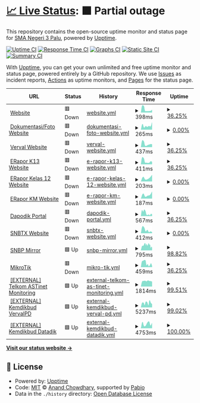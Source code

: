 # [📈 Live Status](https://status.sman3palu.sch.id): <!--live status--> **🟧 Partial outage**

This repository contains the open-source uptime monitor and status page for [SMA Negeri 3 Palu](https://sman3palu.sch.id), powered by [Upptime](https://github.com/upptime/upptime).

[![Uptime CI](https://github.com/smantriplw/uptime-services/workflows/Uptime%20CI/badge.svg)](https://github.com/smantriplw/uptime-services/actions?query=workflow%3A%22Uptime+CI%22)
[![Response Time CI](https://github.com/smantriplw/uptime-services/workflows/Response%20Time%20CI/badge.svg)](https://github.com/smantriplw/uptime-services/actions?query=workflow%3A%22Response+Time+CI%22)
[![Graphs CI](https://github.com/smantriplw/uptime-services/workflows/Graphs%20CI/badge.svg)](https://github.com/smantriplw/uptime-services/actions?query=workflow%3A%22Graphs+CI%22)
[![Static Site CI](https://github.com/smantriplw/uptime-services/workflows/Static%20Site%20CI/badge.svg)](https://github.com/smantriplw/uptime-services/actions?query=workflow%3A%22Static+Site+CI%22)
[![Summary CI](https://github.com/smantriplw/uptime-services/workflows/Summary%20CI/badge.svg)](https://github.com/smantriplw/uptime-services/actions?query=workflow%3A%22Summary+CI%22)

With [Upptime](https://upptime.js.org), you can get your own unlimited and free uptime monitor and status page, powered entirely by a GitHub repository. We use [Issues](https://github.com/smantriplw/uptime-services/issues) as incident reports, [Actions](https://github.com/smantriplw/uptime-services/actions) as uptime monitors, and [Pages](https://status.sman3palu.sch.id) for the status page.

<!--start: status pages-->
<!-- This summary is generated by Upptime (https://github.com/upptime/upptime) -->
<!-- Do not edit this manually, your changes will be overwritten -->
<!-- prettier-ignore -->
| URL | Status | History | Response Time | Uptime |
| --- | ------ | ------- | ------------- | ------ |
| <img alt="" src="https://icons.duckduckgo.com/ip3/sman3palu.sch.id.ico" height="13"> [Website](https://sman3palu.sch.id) | 🟥 Down | [website.yml](https://github.com/smantriplw/uptime-services/commits/HEAD/history/website.yml) | <details><summary><img alt="Response time graph" src="./graphs/website/response-time-week.png" height="20"> 398ms</summary><br><a href="https://status.sman3palu.sch.id/history/website"><img alt="Response time 1668" src="https://img.shields.io/endpoint?url=https%3A%2F%2Fraw.githubusercontent.com%2Fsmantriplw%2Fuptime-services%2FHEAD%2Fapi%2Fwebsite%2Fresponse-time.json"></a><br><a href="https://status.sman3palu.sch.id/history/website"><img alt="24-hour response time 372" src="https://img.shields.io/endpoint?url=https%3A%2F%2Fraw.githubusercontent.com%2Fsmantriplw%2Fuptime-services%2FHEAD%2Fapi%2Fwebsite%2Fresponse-time-day.json"></a><br><a href="https://status.sman3palu.sch.id/history/website"><img alt="7-day response time 398" src="https://img.shields.io/endpoint?url=https%3A%2F%2Fraw.githubusercontent.com%2Fsmantriplw%2Fuptime-services%2FHEAD%2Fapi%2Fwebsite%2Fresponse-time-week.json"></a><br><a href="https://status.sman3palu.sch.id/history/website"><img alt="30-day response time 854" src="https://img.shields.io/endpoint?url=https%3A%2F%2Fraw.githubusercontent.com%2Fsmantriplw%2Fuptime-services%2FHEAD%2Fapi%2Fwebsite%2Fresponse-time-month.json"></a><br><a href="https://status.sman3palu.sch.id/history/website"><img alt="1-year response time 1731" src="https://img.shields.io/endpoint?url=https%3A%2F%2Fraw.githubusercontent.com%2Fsmantriplw%2Fuptime-services%2FHEAD%2Fapi%2Fwebsite%2Fresponse-time-year.json"></a></details> | <details><summary><a href="https://status.sman3palu.sch.id/history/website">36.25%</a></summary><a href="https://status.sman3palu.sch.id/history/website"><img alt="All-time uptime 79.70%" src="https://img.shields.io/endpoint?url=https%3A%2F%2Fraw.githubusercontent.com%2Fsmantriplw%2Fuptime-services%2FHEAD%2Fapi%2Fwebsite%2Fuptime.json"></a><br><a href="https://status.sman3palu.sch.id/history/website"><img alt="24-hour uptime 0.00%" src="https://img.shields.io/endpoint?url=https%3A%2F%2Fraw.githubusercontent.com%2Fsmantriplw%2Fuptime-services%2FHEAD%2Fapi%2Fwebsite%2Fuptime-day.json"></a><br><a href="https://status.sman3palu.sch.id/history/website"><img alt="7-day uptime 36.25%" src="https://img.shields.io/endpoint?url=https%3A%2F%2Fraw.githubusercontent.com%2Fsmantriplw%2Fuptime-services%2FHEAD%2Fapi%2Fwebsite%2Fuptime-week.json"></a><br><a href="https://status.sman3palu.sch.id/history/website"><img alt="30-day uptime 84.70%" src="https://img.shields.io/endpoint?url=https%3A%2F%2Fraw.githubusercontent.com%2Fsmantriplw%2Fuptime-services%2FHEAD%2Fapi%2Fwebsite%2Fuptime-month.json"></a><br><a href="https://status.sman3palu.sch.id/history/website"><img alt="1-year uptime 77.90%" src="https://img.shields.io/endpoint?url=https%3A%2F%2Fraw.githubusercontent.com%2Fsmantriplw%2Fuptime-services%2FHEAD%2Fapi%2Fwebsite%2Fuptime-year.json"></a></details>
| <img alt="" src="https://icons.duckduckgo.com/ip3/dokumentasi.sman3palu.sch.id.ico" height="13"> [Dokumentasi/Foto Website](https://dokumentasi.sman3palu.sch.id/owncloud) | 🟥 Down | [dokumentasi-foto-website.yml](https://github.com/smantriplw/uptime-services/commits/HEAD/history/dokumentasi-foto-website.yml) | <details><summary><img alt="Response time graph" src="./graphs/dokumentasi-foto-website/response-time-week.png" height="20"> 265ms</summary><br><a href="https://status.sman3palu.sch.id/history/dokumentasi-foto-website"><img alt="Response time 1889" src="https://img.shields.io/endpoint?url=https%3A%2F%2Fraw.githubusercontent.com%2Fsmantriplw%2Fuptime-services%2FHEAD%2Fapi%2Fdokumentasi-foto-website%2Fresponse-time.json"></a><br><a href="https://status.sman3palu.sch.id/history/dokumentasi-foto-website"><img alt="24-hour response time 498" src="https://img.shields.io/endpoint?url=https%3A%2F%2Fraw.githubusercontent.com%2Fsmantriplw%2Fuptime-services%2FHEAD%2Fapi%2Fdokumentasi-foto-website%2Fresponse-time-day.json"></a><br><a href="https://status.sman3palu.sch.id/history/dokumentasi-foto-website"><img alt="7-day response time 265" src="https://img.shields.io/endpoint?url=https%3A%2F%2Fraw.githubusercontent.com%2Fsmantriplw%2Fuptime-services%2FHEAD%2Fapi%2Fdokumentasi-foto-website%2Fresponse-time-week.json"></a><br><a href="https://status.sman3palu.sch.id/history/dokumentasi-foto-website"><img alt="30-day response time 308" src="https://img.shields.io/endpoint?url=https%3A%2F%2Fraw.githubusercontent.com%2Fsmantriplw%2Fuptime-services%2FHEAD%2Fapi%2Fdokumentasi-foto-website%2Fresponse-time-month.json"></a><br><a href="https://status.sman3palu.sch.id/history/dokumentasi-foto-website"><img alt="1-year response time 1889" src="https://img.shields.io/endpoint?url=https%3A%2F%2Fraw.githubusercontent.com%2Fsmantriplw%2Fuptime-services%2FHEAD%2Fapi%2Fdokumentasi-foto-website%2Fresponse-time-year.json"></a></details> | <details><summary><a href="https://status.sman3palu.sch.id/history/dokumentasi-foto-website">0.00%</a></summary><a href="https://status.sman3palu.sch.id/history/dokumentasi-foto-website"><img alt="All-time uptime 32.38%" src="https://img.shields.io/endpoint?url=https%3A%2F%2Fraw.githubusercontent.com%2Fsmantriplw%2Fuptime-services%2FHEAD%2Fapi%2Fdokumentasi-foto-website%2Fuptime.json"></a><br><a href="https://status.sman3palu.sch.id/history/dokumentasi-foto-website"><img alt="24-hour uptime 0.00%" src="https://img.shields.io/endpoint?url=https%3A%2F%2Fraw.githubusercontent.com%2Fsmantriplw%2Fuptime-services%2FHEAD%2Fapi%2Fdokumentasi-foto-website%2Fuptime-day.json"></a><br><a href="https://status.sman3palu.sch.id/history/dokumentasi-foto-website"><img alt="7-day uptime 0.00%" src="https://img.shields.io/endpoint?url=https%3A%2F%2Fraw.githubusercontent.com%2Fsmantriplw%2Fuptime-services%2FHEAD%2Fapi%2Fdokumentasi-foto-website%2Fuptime-week.json"></a><br><a href="https://status.sman3palu.sch.id/history/dokumentasi-foto-website"><img alt="30-day uptime 0.00%" src="https://img.shields.io/endpoint?url=https%3A%2F%2Fraw.githubusercontent.com%2Fsmantriplw%2Fuptime-services%2FHEAD%2Fapi%2Fdokumentasi-foto-website%2Fuptime-month.json"></a><br><a href="https://status.sman3palu.sch.id/history/dokumentasi-foto-website"><img alt="1-year uptime 32.38%" src="https://img.shields.io/endpoint?url=https%3A%2F%2Fraw.githubusercontent.com%2Fsmantriplw%2Fuptime-services%2FHEAD%2Fapi%2Fdokumentasi-foto-website%2Fuptime-year.json"></a></details>
| <img alt="" src="https://icons.duckduckgo.com/ip3/verval.sman3palu.sch.id.ico" height="13"> [Verval Website](https://verval.sman3palu.sch.id) | 🟥 Down | [verval-website.yml](https://github.com/smantriplw/uptime-services/commits/HEAD/history/verval-website.yml) | <details><summary><img alt="Response time graph" src="./graphs/verval-website/response-time-week.png" height="20"> 437ms</summary><br><a href="https://status.sman3palu.sch.id/history/verval-website"><img alt="Response time 832" src="https://img.shields.io/endpoint?url=https%3A%2F%2Fraw.githubusercontent.com%2Fsmantriplw%2Fuptime-services%2FHEAD%2Fapi%2Fverval-website%2Fresponse-time.json"></a><br><a href="https://status.sman3palu.sch.id/history/verval-website"><img alt="24-hour response time 384" src="https://img.shields.io/endpoint?url=https%3A%2F%2Fraw.githubusercontent.com%2Fsmantriplw%2Fuptime-services%2FHEAD%2Fapi%2Fverval-website%2Fresponse-time-day.json"></a><br><a href="https://status.sman3palu.sch.id/history/verval-website"><img alt="7-day response time 437" src="https://img.shields.io/endpoint?url=https%3A%2F%2Fraw.githubusercontent.com%2Fsmantriplw%2Fuptime-services%2FHEAD%2Fapi%2Fverval-website%2Fresponse-time-week.json"></a><br><a href="https://status.sman3palu.sch.id/history/verval-website"><img alt="30-day response time 812" src="https://img.shields.io/endpoint?url=https%3A%2F%2Fraw.githubusercontent.com%2Fsmantriplw%2Fuptime-services%2FHEAD%2Fapi%2Fverval-website%2Fresponse-time-month.json"></a><br><a href="https://status.sman3palu.sch.id/history/verval-website"><img alt="1-year response time 832" src="https://img.shields.io/endpoint?url=https%3A%2F%2Fraw.githubusercontent.com%2Fsmantriplw%2Fuptime-services%2FHEAD%2Fapi%2Fverval-website%2Fresponse-time-year.json"></a></details> | <details><summary><a href="https://status.sman3palu.sch.id/history/verval-website">36.25%</a></summary><a href="https://status.sman3palu.sch.id/history/verval-website"><img alt="All-time uptime 72.43%" src="https://img.shields.io/endpoint?url=https%3A%2F%2Fraw.githubusercontent.com%2Fsmantriplw%2Fuptime-services%2FHEAD%2Fapi%2Fverval-website%2Fuptime.json"></a><br><a href="https://status.sman3palu.sch.id/history/verval-website"><img alt="24-hour uptime 0.00%" src="https://img.shields.io/endpoint?url=https%3A%2F%2Fraw.githubusercontent.com%2Fsmantriplw%2Fuptime-services%2FHEAD%2Fapi%2Fverval-website%2Fuptime-day.json"></a><br><a href="https://status.sman3palu.sch.id/history/verval-website"><img alt="7-day uptime 36.25%" src="https://img.shields.io/endpoint?url=https%3A%2F%2Fraw.githubusercontent.com%2Fsmantriplw%2Fuptime-services%2FHEAD%2Fapi%2Fverval-website%2Fuptime-week.json"></a><br><a href="https://status.sman3palu.sch.id/history/verval-website"><img alt="30-day uptime 84.70%" src="https://img.shields.io/endpoint?url=https%3A%2F%2Fraw.githubusercontent.com%2Fsmantriplw%2Fuptime-services%2FHEAD%2Fapi%2Fverval-website%2Fuptime-month.json"></a><br><a href="https://status.sman3palu.sch.id/history/verval-website"><img alt="1-year uptime 72.43%" src="https://img.shields.io/endpoint?url=https%3A%2F%2Fraw.githubusercontent.com%2Fsmantriplw%2Fuptime-services%2FHEAD%2Fapi%2Fverval-website%2Fuptime-year.json"></a></details>
| <img alt="" src="https://icons.duckduckgo.com/ip3/ek13.sman3palu.sch.id.ico" height="13"> [ERapor K13 Website](https://ek13.sman3palu.sch.id) | 🟥 Down | [e-rapor-k13-website.yml](https://github.com/smantriplw/uptime-services/commits/HEAD/history/e-rapor-k13-website.yml) | <details><summary><img alt="Response time graph" src="./graphs/e-rapor-k13-website/response-time-week.png" height="20"> 411ms</summary><br><a href="https://status.sman3palu.sch.id/history/e-rapor-k13-website"><img alt="Response time 1141" src="https://img.shields.io/endpoint?url=https%3A%2F%2Fraw.githubusercontent.com%2Fsmantriplw%2Fuptime-services%2FHEAD%2Fapi%2Fe-rapor-k13-website%2Fresponse-time.json"></a><br><a href="https://status.sman3palu.sch.id/history/e-rapor-k13-website"><img alt="24-hour response time 329" src="https://img.shields.io/endpoint?url=https%3A%2F%2Fraw.githubusercontent.com%2Fsmantriplw%2Fuptime-services%2FHEAD%2Fapi%2Fe-rapor-k13-website%2Fresponse-time-day.json"></a><br><a href="https://status.sman3palu.sch.id/history/e-rapor-k13-website"><img alt="7-day response time 411" src="https://img.shields.io/endpoint?url=https%3A%2F%2Fraw.githubusercontent.com%2Fsmantriplw%2Fuptime-services%2FHEAD%2Fapi%2Fe-rapor-k13-website%2Fresponse-time-week.json"></a><br><a href="https://status.sman3palu.sch.id/history/e-rapor-k13-website"><img alt="30-day response time 896" src="https://img.shields.io/endpoint?url=https%3A%2F%2Fraw.githubusercontent.com%2Fsmantriplw%2Fuptime-services%2FHEAD%2Fapi%2Fe-rapor-k13-website%2Fresponse-time-month.json"></a><br><a href="https://status.sman3palu.sch.id/history/e-rapor-k13-website"><img alt="1-year response time 1141" src="https://img.shields.io/endpoint?url=https%3A%2F%2Fraw.githubusercontent.com%2Fsmantriplw%2Fuptime-services%2FHEAD%2Fapi%2Fe-rapor-k13-website%2Fresponse-time-year.json"></a></details> | <details><summary><a href="https://status.sman3palu.sch.id/history/e-rapor-k13-website">36.25%</a></summary><a href="https://status.sman3palu.sch.id/history/e-rapor-k13-website"><img alt="All-time uptime 70.78%" src="https://img.shields.io/endpoint?url=https%3A%2F%2Fraw.githubusercontent.com%2Fsmantriplw%2Fuptime-services%2FHEAD%2Fapi%2Fe-rapor-k13-website%2Fuptime.json"></a><br><a href="https://status.sman3palu.sch.id/history/e-rapor-k13-website"><img alt="24-hour uptime 0.00%" src="https://img.shields.io/endpoint?url=https%3A%2F%2Fraw.githubusercontent.com%2Fsmantriplw%2Fuptime-services%2FHEAD%2Fapi%2Fe-rapor-k13-website%2Fuptime-day.json"></a><br><a href="https://status.sman3palu.sch.id/history/e-rapor-k13-website"><img alt="7-day uptime 36.25%" src="https://img.shields.io/endpoint?url=https%3A%2F%2Fraw.githubusercontent.com%2Fsmantriplw%2Fuptime-services%2FHEAD%2Fapi%2Fe-rapor-k13-website%2Fuptime-week.json"></a><br><a href="https://status.sman3palu.sch.id/history/e-rapor-k13-website"><img alt="30-day uptime 84.70%" src="https://img.shields.io/endpoint?url=https%3A%2F%2Fraw.githubusercontent.com%2Fsmantriplw%2Fuptime-services%2FHEAD%2Fapi%2Fe-rapor-k13-website%2Fuptime-month.json"></a><br><a href="https://status.sman3palu.sch.id/history/e-rapor-k13-website"><img alt="1-year uptime 70.78%" src="https://img.shields.io/endpoint?url=https%3A%2F%2Fraw.githubusercontent.com%2Fsmantriplw%2Fuptime-services%2FHEAD%2Fapi%2Fe-rapor-k13-website%2Fuptime-year.json"></a></details>
| <img alt="" src="https://icons.duckduckgo.com/ip3/erapor12.sman3palu.sch.id.ico" height="13"> [ERapor Kelas 12 Website](https://erapor12.sman3palu.sch.id) | 🟥 Down | [e-rapor-kelas-12-website.yml](https://github.com/smantriplw/uptime-services/commits/HEAD/history/e-rapor-kelas-12-website.yml) | <details><summary><img alt="Response time graph" src="./graphs/e-rapor-kelas-12-website/response-time-week.png" height="20"> 203ms</summary><br><a href="https://status.sman3palu.sch.id/history/e-rapor-kelas-12-website"><img alt="Response time 13202" src="https://img.shields.io/endpoint?url=https%3A%2F%2Fraw.githubusercontent.com%2Fsmantriplw%2Fuptime-services%2FHEAD%2Fapi%2Fe-rapor-kelas-12-website%2Fresponse-time.json"></a><br><a href="https://status.sman3palu.sch.id/history/e-rapor-kelas-12-website"><img alt="24-hour response time 352" src="https://img.shields.io/endpoint?url=https%3A%2F%2Fraw.githubusercontent.com%2Fsmantriplw%2Fuptime-services%2FHEAD%2Fapi%2Fe-rapor-kelas-12-website%2Fresponse-time-day.json"></a><br><a href="https://status.sman3palu.sch.id/history/e-rapor-kelas-12-website"><img alt="7-day response time 203" src="https://img.shields.io/endpoint?url=https%3A%2F%2Fraw.githubusercontent.com%2Fsmantriplw%2Fuptime-services%2FHEAD%2Fapi%2Fe-rapor-kelas-12-website%2Fresponse-time-week.json"></a><br><a href="https://status.sman3palu.sch.id/history/e-rapor-kelas-12-website"><img alt="30-day response time 203" src="https://img.shields.io/endpoint?url=https%3A%2F%2Fraw.githubusercontent.com%2Fsmantriplw%2Fuptime-services%2FHEAD%2Fapi%2Fe-rapor-kelas-12-website%2Fresponse-time-month.json"></a><br><a href="https://status.sman3palu.sch.id/history/e-rapor-kelas-12-website"><img alt="1-year response time 13202" src="https://img.shields.io/endpoint?url=https%3A%2F%2Fraw.githubusercontent.com%2Fsmantriplw%2Fuptime-services%2FHEAD%2Fapi%2Fe-rapor-kelas-12-website%2Fresponse-time-year.json"></a></details> | <details><summary><a href="https://status.sman3palu.sch.id/history/e-rapor-kelas-12-website">0.00%</a></summary><a href="https://status.sman3palu.sch.id/history/e-rapor-kelas-12-website"><img alt="All-time uptime 0.00%" src="https://img.shields.io/endpoint?url=https%3A%2F%2Fraw.githubusercontent.com%2Fsmantriplw%2Fuptime-services%2FHEAD%2Fapi%2Fe-rapor-kelas-12-website%2Fuptime.json"></a><br><a href="https://status.sman3palu.sch.id/history/e-rapor-kelas-12-website"><img alt="24-hour uptime 0.00%" src="https://img.shields.io/endpoint?url=https%3A%2F%2Fraw.githubusercontent.com%2Fsmantriplw%2Fuptime-services%2FHEAD%2Fapi%2Fe-rapor-kelas-12-website%2Fuptime-day.json"></a><br><a href="https://status.sman3palu.sch.id/history/e-rapor-kelas-12-website"><img alt="7-day uptime 0.00%" src="https://img.shields.io/endpoint?url=https%3A%2F%2Fraw.githubusercontent.com%2Fsmantriplw%2Fuptime-services%2FHEAD%2Fapi%2Fe-rapor-kelas-12-website%2Fuptime-week.json"></a><br><a href="https://status.sman3palu.sch.id/history/e-rapor-kelas-12-website"><img alt="30-day uptime 0.00%" src="https://img.shields.io/endpoint?url=https%3A%2F%2Fraw.githubusercontent.com%2Fsmantriplw%2Fuptime-services%2FHEAD%2Fapi%2Fe-rapor-kelas-12-website%2Fuptime-month.json"></a><br><a href="https://status.sman3palu.sch.id/history/e-rapor-kelas-12-website"><img alt="1-year uptime 0.00%" src="https://img.shields.io/endpoint?url=https%3A%2F%2Fraw.githubusercontent.com%2Fsmantriplw%2Fuptime-services%2FHEAD%2Fapi%2Fe-rapor-kelas-12-website%2Fuptime-year.json"></a></details>
| <img alt="" src="https://icons.duckduckgo.com/ip3/ekm.sman3palu.sch.id.ico" height="13"> [ERapor KM Website](https://ekm.sman3palu.sch.id) | 🟥 Down | [e-rapor-km-website.yml](https://github.com/smantriplw/uptime-services/commits/HEAD/history/e-rapor-km-website.yml) | <details><summary><img alt="Response time graph" src="./graphs/e-rapor-km-website/response-time-week.png" height="20"> 187ms</summary><br><a href="https://status.sman3palu.sch.id/history/e-rapor-km-website"><img alt="Response time 2111" src="https://img.shields.io/endpoint?url=https%3A%2F%2Fraw.githubusercontent.com%2Fsmantriplw%2Fuptime-services%2FHEAD%2Fapi%2Fe-rapor-km-website%2Fresponse-time.json"></a><br><a href="https://status.sman3palu.sch.id/history/e-rapor-km-website"><img alt="24-hour response time 329" src="https://img.shields.io/endpoint?url=https%3A%2F%2Fraw.githubusercontent.com%2Fsmantriplw%2Fuptime-services%2FHEAD%2Fapi%2Fe-rapor-km-website%2Fresponse-time-day.json"></a><br><a href="https://status.sman3palu.sch.id/history/e-rapor-km-website"><img alt="7-day response time 187" src="https://img.shields.io/endpoint?url=https%3A%2F%2Fraw.githubusercontent.com%2Fsmantriplw%2Fuptime-services%2FHEAD%2Fapi%2Fe-rapor-km-website%2Fresponse-time-week.json"></a><br><a href="https://status.sman3palu.sch.id/history/e-rapor-km-website"><img alt="30-day response time 187" src="https://img.shields.io/endpoint?url=https%3A%2F%2Fraw.githubusercontent.com%2Fsmantriplw%2Fuptime-services%2FHEAD%2Fapi%2Fe-rapor-km-website%2Fresponse-time-month.json"></a><br><a href="https://status.sman3palu.sch.id/history/e-rapor-km-website"><img alt="1-year response time 2111" src="https://img.shields.io/endpoint?url=https%3A%2F%2Fraw.githubusercontent.com%2Fsmantriplw%2Fuptime-services%2FHEAD%2Fapi%2Fe-rapor-km-website%2Fresponse-time-year.json"></a></details> | <details><summary><a href="https://status.sman3palu.sch.id/history/e-rapor-km-website">0.00%</a></summary><a href="https://status.sman3palu.sch.id/history/e-rapor-km-website"><img alt="All-time uptime 34.22%" src="https://img.shields.io/endpoint?url=https%3A%2F%2Fraw.githubusercontent.com%2Fsmantriplw%2Fuptime-services%2FHEAD%2Fapi%2Fe-rapor-km-website%2Fuptime.json"></a><br><a href="https://status.sman3palu.sch.id/history/e-rapor-km-website"><img alt="24-hour uptime 0.00%" src="https://img.shields.io/endpoint?url=https%3A%2F%2Fraw.githubusercontent.com%2Fsmantriplw%2Fuptime-services%2FHEAD%2Fapi%2Fe-rapor-km-website%2Fuptime-day.json"></a><br><a href="https://status.sman3palu.sch.id/history/e-rapor-km-website"><img alt="7-day uptime 0.00%" src="https://img.shields.io/endpoint?url=https%3A%2F%2Fraw.githubusercontent.com%2Fsmantriplw%2Fuptime-services%2FHEAD%2Fapi%2Fe-rapor-km-website%2Fuptime-week.json"></a><br><a href="https://status.sman3palu.sch.id/history/e-rapor-km-website"><img alt="30-day uptime 0.00%" src="https://img.shields.io/endpoint?url=https%3A%2F%2Fraw.githubusercontent.com%2Fsmantriplw%2Fuptime-services%2FHEAD%2Fapi%2Fe-rapor-km-website%2Fuptime-month.json"></a><br><a href="https://status.sman3palu.sch.id/history/e-rapor-km-website"><img alt="1-year uptime 34.22%" src="https://img.shields.io/endpoint?url=https%3A%2F%2Fraw.githubusercontent.com%2Fsmantriplw%2Fuptime-services%2FHEAD%2Fapi%2Fe-rapor-km-website%2Fuptime-year.json"></a></details>
| <img alt="" src="https://icons.duckduckgo.com/ip3/dapodik.sman3palu.sch.id.ico" height="13"> [Dapodik Portal](https://dapodik.sman3palu.sch.id) | 🟥 Down | [dapodik-portal.yml](https://github.com/smantriplw/uptime-services/commits/HEAD/history/dapodik-portal.yml) | <details><summary><img alt="Response time graph" src="./graphs/dapodik-portal/response-time-week.png" height="20"> 567ms</summary><br><a href="https://status.sman3palu.sch.id/history/dapodik-portal"><img alt="Response time 1324" src="https://img.shields.io/endpoint?url=https%3A%2F%2Fraw.githubusercontent.com%2Fsmantriplw%2Fuptime-services%2FHEAD%2Fapi%2Fdapodik-portal%2Fresponse-time.json"></a><br><a href="https://status.sman3palu.sch.id/history/dapodik-portal"><img alt="24-hour response time 337" src="https://img.shields.io/endpoint?url=https%3A%2F%2Fraw.githubusercontent.com%2Fsmantriplw%2Fuptime-services%2FHEAD%2Fapi%2Fdapodik-portal%2Fresponse-time-day.json"></a><br><a href="https://status.sman3palu.sch.id/history/dapodik-portal"><img alt="7-day response time 567" src="https://img.shields.io/endpoint?url=https%3A%2F%2Fraw.githubusercontent.com%2Fsmantriplw%2Fuptime-services%2FHEAD%2Fapi%2Fdapodik-portal%2Fresponse-time-week.json"></a><br><a href="https://status.sman3palu.sch.id/history/dapodik-portal"><img alt="30-day response time 1188" src="https://img.shields.io/endpoint?url=https%3A%2F%2Fraw.githubusercontent.com%2Fsmantriplw%2Fuptime-services%2FHEAD%2Fapi%2Fdapodik-portal%2Fresponse-time-month.json"></a><br><a href="https://status.sman3palu.sch.id/history/dapodik-portal"><img alt="1-year response time 1324" src="https://img.shields.io/endpoint?url=https%3A%2F%2Fraw.githubusercontent.com%2Fsmantriplw%2Fuptime-services%2FHEAD%2Fapi%2Fdapodik-portal%2Fresponse-time-year.json"></a></details> | <details><summary><a href="https://status.sman3palu.sch.id/history/dapodik-portal">36.25%</a></summary><a href="https://status.sman3palu.sch.id/history/dapodik-portal"><img alt="All-time uptime 49.79%" src="https://img.shields.io/endpoint?url=https%3A%2F%2Fraw.githubusercontent.com%2Fsmantriplw%2Fuptime-services%2FHEAD%2Fapi%2Fdapodik-portal%2Fuptime.json"></a><br><a href="https://status.sman3palu.sch.id/history/dapodik-portal"><img alt="24-hour uptime 0.00%" src="https://img.shields.io/endpoint?url=https%3A%2F%2Fraw.githubusercontent.com%2Fsmantriplw%2Fuptime-services%2FHEAD%2Fapi%2Fdapodik-portal%2Fuptime-day.json"></a><br><a href="https://status.sman3palu.sch.id/history/dapodik-portal"><img alt="7-day uptime 36.25%" src="https://img.shields.io/endpoint?url=https%3A%2F%2Fraw.githubusercontent.com%2Fsmantriplw%2Fuptime-services%2FHEAD%2Fapi%2Fdapodik-portal%2Fuptime-week.json"></a><br><a href="https://status.sman3palu.sch.id/history/dapodik-portal"><img alt="30-day uptime 69.77%" src="https://img.shields.io/endpoint?url=https%3A%2F%2Fraw.githubusercontent.com%2Fsmantriplw%2Fuptime-services%2FHEAD%2Fapi%2Fdapodik-portal%2Fuptime-month.json"></a><br><a href="https://status.sman3palu.sch.id/history/dapodik-portal"><img alt="1-year uptime 49.79%" src="https://img.shields.io/endpoint?url=https%3A%2F%2Fraw.githubusercontent.com%2Fsmantriplw%2Fuptime-services%2FHEAD%2Fapi%2Fdapodik-portal%2Fuptime-year.json"></a></details>
| <img alt="" src="https://icons.duckduckgo.com/ip3/snbtx.sman3palu.sch.id.ico" height="13"> [SNBTX Website](https://snbtx.sman3palu.sch.id) | 🟥 Down | [snbtx-website.yml](https://github.com/smantriplw/uptime-services/commits/HEAD/history/snbtx-website.yml) | <details><summary><img alt="Response time graph" src="./graphs/snbtx-website/response-time-week.png" height="20"> 412ms</summary><br><a href="https://status.sman3palu.sch.id/history/snbtx-website"><img alt="Response time 800" src="https://img.shields.io/endpoint?url=https%3A%2F%2Fraw.githubusercontent.com%2Fsmantriplw%2Fuptime-services%2FHEAD%2Fapi%2Fsnbtx-website%2Fresponse-time.json"></a><br><a href="https://status.sman3palu.sch.id/history/snbtx-website"><img alt="24-hour response time 152" src="https://img.shields.io/endpoint?url=https%3A%2F%2Fraw.githubusercontent.com%2Fsmantriplw%2Fuptime-services%2FHEAD%2Fapi%2Fsnbtx-website%2Fresponse-time-day.json"></a><br><a href="https://status.sman3palu.sch.id/history/snbtx-website"><img alt="7-day response time 412" src="https://img.shields.io/endpoint?url=https%3A%2F%2Fraw.githubusercontent.com%2Fsmantriplw%2Fuptime-services%2FHEAD%2Fapi%2Fsnbtx-website%2Fresponse-time-week.json"></a><br><a href="https://status.sman3palu.sch.id/history/snbtx-website"><img alt="30-day response time 840" src="https://img.shields.io/endpoint?url=https%3A%2F%2Fraw.githubusercontent.com%2Fsmantriplw%2Fuptime-services%2FHEAD%2Fapi%2Fsnbtx-website%2Fresponse-time-month.json"></a><br><a href="https://status.sman3palu.sch.id/history/snbtx-website"><img alt="1-year response time 800" src="https://img.shields.io/endpoint?url=https%3A%2F%2Fraw.githubusercontent.com%2Fsmantriplw%2Fuptime-services%2FHEAD%2Fapi%2Fsnbtx-website%2Fresponse-time-year.json"></a></details> | <details><summary><a href="https://status.sman3palu.sch.id/history/snbtx-website">0.00%</a></summary><a href="https://status.sman3palu.sch.id/history/snbtx-website"><img alt="All-time uptime 48.63%" src="https://img.shields.io/endpoint?url=https%3A%2F%2Fraw.githubusercontent.com%2Fsmantriplw%2Fuptime-services%2FHEAD%2Fapi%2Fsnbtx-website%2Fuptime.json"></a><br><a href="https://status.sman3palu.sch.id/history/snbtx-website"><img alt="24-hour uptime 0.00%" src="https://img.shields.io/endpoint?url=https%3A%2F%2Fraw.githubusercontent.com%2Fsmantriplw%2Fuptime-services%2FHEAD%2Fapi%2Fsnbtx-website%2Fuptime-day.json"></a><br><a href="https://status.sman3palu.sch.id/history/snbtx-website"><img alt="7-day uptime 0.00%" src="https://img.shields.io/endpoint?url=https%3A%2F%2Fraw.githubusercontent.com%2Fsmantriplw%2Fuptime-services%2FHEAD%2Fapi%2Fsnbtx-website%2Fuptime-week.json"></a><br><a href="https://status.sman3palu.sch.id/history/snbtx-website"><img alt="30-day uptime 0.00%" src="https://img.shields.io/endpoint?url=https%3A%2F%2Fraw.githubusercontent.com%2Fsmantriplw%2Fuptime-services%2FHEAD%2Fapi%2Fsnbtx-website%2Fuptime-month.json"></a><br><a href="https://status.sman3palu.sch.id/history/snbtx-website"><img alt="1-year uptime 48.63%" src="https://img.shields.io/endpoint?url=https%3A%2F%2Fraw.githubusercontent.com%2Fsmantriplw%2Fuptime-services%2FHEAD%2Fapi%2Fsnbtx-website%2Fuptime-year.json"></a></details>
| <img alt="" src="https://icons.duckduckgo.com/ip3/snbp.sman3palu.sch.id.ico" height="13"> [SNBP Mirror](https://snbp.sman3palu.sch.id) | 🟩 Up | [snbp-mirror.yml](https://github.com/smantriplw/uptime-services/commits/HEAD/history/snbp-mirror.yml) | <details><summary><img alt="Response time graph" src="./graphs/snbp-mirror/response-time-week.png" height="20"> 795ms</summary><br><a href="https://status.sman3palu.sch.id/history/snbp-mirror"><img alt="Response time 793" src="https://img.shields.io/endpoint?url=https%3A%2F%2Fraw.githubusercontent.com%2Fsmantriplw%2Fuptime-services%2FHEAD%2Fapi%2Fsnbp-mirror%2Fresponse-time.json"></a><br><a href="https://status.sman3palu.sch.id/history/snbp-mirror"><img alt="24-hour response time 463" src="https://img.shields.io/endpoint?url=https%3A%2F%2Fraw.githubusercontent.com%2Fsmantriplw%2Fuptime-services%2FHEAD%2Fapi%2Fsnbp-mirror%2Fresponse-time-day.json"></a><br><a href="https://status.sman3palu.sch.id/history/snbp-mirror"><img alt="7-day response time 795" src="https://img.shields.io/endpoint?url=https%3A%2F%2Fraw.githubusercontent.com%2Fsmantriplw%2Fuptime-services%2FHEAD%2Fapi%2Fsnbp-mirror%2Fresponse-time-week.json"></a><br><a href="https://status.sman3palu.sch.id/history/snbp-mirror"><img alt="30-day response time 780" src="https://img.shields.io/endpoint?url=https%3A%2F%2Fraw.githubusercontent.com%2Fsmantriplw%2Fuptime-services%2FHEAD%2Fapi%2Fsnbp-mirror%2Fresponse-time-month.json"></a><br><a href="https://status.sman3palu.sch.id/history/snbp-mirror"><img alt="1-year response time 793" src="https://img.shields.io/endpoint?url=https%3A%2F%2Fraw.githubusercontent.com%2Fsmantriplw%2Fuptime-services%2FHEAD%2Fapi%2Fsnbp-mirror%2Fresponse-time-year.json"></a></details> | <details><summary><a href="https://status.sman3palu.sch.id/history/snbp-mirror">98.82%</a></summary><a href="https://status.sman3palu.sch.id/history/snbp-mirror"><img alt="All-time uptime 99.83%" src="https://img.shields.io/endpoint?url=https%3A%2F%2Fraw.githubusercontent.com%2Fsmantriplw%2Fuptime-services%2FHEAD%2Fapi%2Fsnbp-mirror%2Fuptime.json"></a><br><a href="https://status.sman3palu.sch.id/history/snbp-mirror"><img alt="24-hour uptime 97.07%" src="https://img.shields.io/endpoint?url=https%3A%2F%2Fraw.githubusercontent.com%2Fsmantriplw%2Fuptime-services%2FHEAD%2Fapi%2Fsnbp-mirror%2Fuptime-day.json"></a><br><a href="https://status.sman3palu.sch.id/history/snbp-mirror"><img alt="7-day uptime 98.82%" src="https://img.shields.io/endpoint?url=https%3A%2F%2Fraw.githubusercontent.com%2Fsmantriplw%2Fuptime-services%2FHEAD%2Fapi%2Fsnbp-mirror%2Fuptime-week.json"></a><br><a href="https://status.sman3palu.sch.id/history/snbp-mirror"><img alt="30-day uptime 99.43%" src="https://img.shields.io/endpoint?url=https%3A%2F%2Fraw.githubusercontent.com%2Fsmantriplw%2Fuptime-services%2FHEAD%2Fapi%2Fsnbp-mirror%2Fuptime-month.json"></a><br><a href="https://status.sman3palu.sch.id/history/snbp-mirror"><img alt="1-year uptime 99.83%" src="https://img.shields.io/endpoint?url=https%3A%2F%2Fraw.githubusercontent.com%2Fsmantriplw%2Fuptime-services%2FHEAD%2Fapi%2Fsnbp-mirror%2Fuptime-year.json"></a></details>
| <img alt="" src="https://icons.duckduckgo.com/ip3/routeros.sman3palu.sch.id.ico" height="13"> [MikroTik](https://routeros.sman3palu.sch.id) | 🟥 Down | [mikro-tik.yml](https://github.com/smantriplw/uptime-services/commits/HEAD/history/mikro-tik.yml) | <details><summary><img alt="Response time graph" src="./graphs/mikro-tik/response-time-week.png" height="20"> 459ms</summary><br><a href="https://status.sman3palu.sch.id/history/mikro-tik"><img alt="Response time 878" src="https://img.shields.io/endpoint?url=https%3A%2F%2Fraw.githubusercontent.com%2Fsmantriplw%2Fuptime-services%2FHEAD%2Fapi%2Fmikro-tik%2Fresponse-time.json"></a><br><a href="https://status.sman3palu.sch.id/history/mikro-tik"><img alt="24-hour response time 137" src="https://img.shields.io/endpoint?url=https%3A%2F%2Fraw.githubusercontent.com%2Fsmantriplw%2Fuptime-services%2FHEAD%2Fapi%2Fmikro-tik%2Fresponse-time-day.json"></a><br><a href="https://status.sman3palu.sch.id/history/mikro-tik"><img alt="7-day response time 459" src="https://img.shields.io/endpoint?url=https%3A%2F%2Fraw.githubusercontent.com%2Fsmantriplw%2Fuptime-services%2FHEAD%2Fapi%2Fmikro-tik%2Fresponse-time-week.json"></a><br><a href="https://status.sman3palu.sch.id/history/mikro-tik"><img alt="30-day response time 850" src="https://img.shields.io/endpoint?url=https%3A%2F%2Fraw.githubusercontent.com%2Fsmantriplw%2Fuptime-services%2FHEAD%2Fapi%2Fmikro-tik%2Fresponse-time-month.json"></a><br><a href="https://status.sman3palu.sch.id/history/mikro-tik"><img alt="1-year response time 878" src="https://img.shields.io/endpoint?url=https%3A%2F%2Fraw.githubusercontent.com%2Fsmantriplw%2Fuptime-services%2FHEAD%2Fapi%2Fmikro-tik%2Fresponse-time-year.json"></a></details> | <details><summary><a href="https://status.sman3palu.sch.id/history/mikro-tik">36.25%</a></summary><a href="https://status.sman3palu.sch.id/history/mikro-tik"><img alt="All-time uptime 87.99%" src="https://img.shields.io/endpoint?url=https%3A%2F%2Fraw.githubusercontent.com%2Fsmantriplw%2Fuptime-services%2FHEAD%2Fapi%2Fmikro-tik%2Fuptime.json"></a><br><a href="https://status.sman3palu.sch.id/history/mikro-tik"><img alt="24-hour uptime 0.00%" src="https://img.shields.io/endpoint?url=https%3A%2F%2Fraw.githubusercontent.com%2Fsmantriplw%2Fuptime-services%2FHEAD%2Fapi%2Fmikro-tik%2Fuptime-day.json"></a><br><a href="https://status.sman3palu.sch.id/history/mikro-tik"><img alt="7-day uptime 36.25%" src="https://img.shields.io/endpoint?url=https%3A%2F%2Fraw.githubusercontent.com%2Fsmantriplw%2Fuptime-services%2FHEAD%2Fapi%2Fmikro-tik%2Fuptime-week.json"></a><br><a href="https://status.sman3palu.sch.id/history/mikro-tik"><img alt="30-day uptime 84.69%" src="https://img.shields.io/endpoint?url=https%3A%2F%2Fraw.githubusercontent.com%2Fsmantriplw%2Fuptime-services%2FHEAD%2Fapi%2Fmikro-tik%2Fuptime-month.json"></a><br><a href="https://status.sman3palu.sch.id/history/mikro-tik"><img alt="1-year uptime 87.99%" src="https://img.shields.io/endpoint?url=https%3A%2F%2Fraw.githubusercontent.com%2Fsmantriplw%2Fuptime-services%2FHEAD%2Fapi%2Fmikro-tik%2Fuptime-year.json"></a></details>
| <img alt="" src="https://icons.duckduckgo.com/ip3/telkomcare.telkom.co.id.ico" height="13"> [[EXTERNAL] Telkom ASTinet Monitoring](https://telkomcare.telkom.co.id/mrtgnetcare2) | 🟩 Up | [external-telkom-as-tinet-monitoring.yml](https://github.com/smantriplw/uptime-services/commits/HEAD/history/external-telkom-as-tinet-monitoring.yml) | <details><summary><img alt="Response time graph" src="./graphs/external-telkom-as-tinet-monitoring/response-time-week.png" height="20"> 1814ms</summary><br><a href="https://status.sman3palu.sch.id/history/external-telkom-as-tinet-monitoring"><img alt="Response time 1587" src="https://img.shields.io/endpoint?url=https%3A%2F%2Fraw.githubusercontent.com%2Fsmantriplw%2Fuptime-services%2FHEAD%2Fapi%2Fexternal-telkom-as-tinet-monitoring%2Fresponse-time.json"></a><br><a href="https://status.sman3palu.sch.id/history/external-telkom-as-tinet-monitoring"><img alt="24-hour response time 1618" src="https://img.shields.io/endpoint?url=https%3A%2F%2Fraw.githubusercontent.com%2Fsmantriplw%2Fuptime-services%2FHEAD%2Fapi%2Fexternal-telkom-as-tinet-monitoring%2Fresponse-time-day.json"></a><br><a href="https://status.sman3palu.sch.id/history/external-telkom-as-tinet-monitoring"><img alt="7-day response time 1814" src="https://img.shields.io/endpoint?url=https%3A%2F%2Fraw.githubusercontent.com%2Fsmantriplw%2Fuptime-services%2FHEAD%2Fapi%2Fexternal-telkom-as-tinet-monitoring%2Fresponse-time-week.json"></a><br><a href="https://status.sman3palu.sch.id/history/external-telkom-as-tinet-monitoring"><img alt="30-day response time 1838" src="https://img.shields.io/endpoint?url=https%3A%2F%2Fraw.githubusercontent.com%2Fsmantriplw%2Fuptime-services%2FHEAD%2Fapi%2Fexternal-telkom-as-tinet-monitoring%2Fresponse-time-month.json"></a><br><a href="https://status.sman3palu.sch.id/history/external-telkom-as-tinet-monitoring"><img alt="1-year response time 1604" src="https://img.shields.io/endpoint?url=https%3A%2F%2Fraw.githubusercontent.com%2Fsmantriplw%2Fuptime-services%2FHEAD%2Fapi%2Fexternal-telkom-as-tinet-monitoring%2Fresponse-time-year.json"></a></details> | <details><summary><a href="https://status.sman3palu.sch.id/history/external-telkom-as-tinet-monitoring">99.51%</a></summary><a href="https://status.sman3palu.sch.id/history/external-telkom-as-tinet-monitoring"><img alt="All-time uptime 99.73%" src="https://img.shields.io/endpoint?url=https%3A%2F%2Fraw.githubusercontent.com%2Fsmantriplw%2Fuptime-services%2FHEAD%2Fapi%2Fexternal-telkom-as-tinet-monitoring%2Fuptime.json"></a><br><a href="https://status.sman3palu.sch.id/history/external-telkom-as-tinet-monitoring"><img alt="24-hour uptime 100.00%" src="https://img.shields.io/endpoint?url=https%3A%2F%2Fraw.githubusercontent.com%2Fsmantriplw%2Fuptime-services%2FHEAD%2Fapi%2Fexternal-telkom-as-tinet-monitoring%2Fuptime-day.json"></a><br><a href="https://status.sman3palu.sch.id/history/external-telkom-as-tinet-monitoring"><img alt="7-day uptime 99.51%" src="https://img.shields.io/endpoint?url=https%3A%2F%2Fraw.githubusercontent.com%2Fsmantriplw%2Fuptime-services%2FHEAD%2Fapi%2Fexternal-telkom-as-tinet-monitoring%2Fuptime-week.json"></a><br><a href="https://status.sman3palu.sch.id/history/external-telkom-as-tinet-monitoring"><img alt="30-day uptime 99.89%" src="https://img.shields.io/endpoint?url=https%3A%2F%2Fraw.githubusercontent.com%2Fsmantriplw%2Fuptime-services%2FHEAD%2Fapi%2Fexternal-telkom-as-tinet-monitoring%2Fuptime-month.json"></a><br><a href="https://status.sman3palu.sch.id/history/external-telkom-as-tinet-monitoring"><img alt="1-year uptime 99.71%" src="https://img.shields.io/endpoint?url=https%3A%2F%2Fraw.githubusercontent.com%2Fsmantriplw%2Fuptime-services%2FHEAD%2Fapi%2Fexternal-telkom-as-tinet-monitoring%2Fuptime-year.json"></a></details>
| <img alt="" src="https://icons.duckduckgo.com/ip3/vervalpd.data.kemdikbud.go.id.ico" height="13"> [[EXTERNAL] Kemdikbud VervalPD](https://vervalpd.data.kemdikbud.go.id) | 🟩 Up | [external-kemdikbud-verval-pd.yml](https://github.com/smantriplw/uptime-services/commits/HEAD/history/external-kemdikbud-verval-pd.yml) | <details><summary><img alt="Response time graph" src="./graphs/external-kemdikbud-verval-pd/response-time-week.png" height="20"> 5237ms</summary><br><a href="https://status.sman3palu.sch.id/history/external-kemdikbud-verval-pd"><img alt="Response time 2117" src="https://img.shields.io/endpoint?url=https%3A%2F%2Fraw.githubusercontent.com%2Fsmantriplw%2Fuptime-services%2FHEAD%2Fapi%2Fexternal-kemdikbud-verval-pd%2Fresponse-time.json"></a><br><a href="https://status.sman3palu.sch.id/history/external-kemdikbud-verval-pd"><img alt="24-hour response time 3209" src="https://img.shields.io/endpoint?url=https%3A%2F%2Fraw.githubusercontent.com%2Fsmantriplw%2Fuptime-services%2FHEAD%2Fapi%2Fexternal-kemdikbud-verval-pd%2Fresponse-time-day.json"></a><br><a href="https://status.sman3palu.sch.id/history/external-kemdikbud-verval-pd"><img alt="7-day response time 5237" src="https://img.shields.io/endpoint?url=https%3A%2F%2Fraw.githubusercontent.com%2Fsmantriplw%2Fuptime-services%2FHEAD%2Fapi%2Fexternal-kemdikbud-verval-pd%2Fresponse-time-week.json"></a><br><a href="https://status.sman3palu.sch.id/history/external-kemdikbud-verval-pd"><img alt="30-day response time 3830" src="https://img.shields.io/endpoint?url=https%3A%2F%2Fraw.githubusercontent.com%2Fsmantriplw%2Fuptime-services%2FHEAD%2Fapi%2Fexternal-kemdikbud-verval-pd%2Fresponse-time-month.json"></a><br><a href="https://status.sman3palu.sch.id/history/external-kemdikbud-verval-pd"><img alt="1-year response time 2117" src="https://img.shields.io/endpoint?url=https%3A%2F%2Fraw.githubusercontent.com%2Fsmantriplw%2Fuptime-services%2FHEAD%2Fapi%2Fexternal-kemdikbud-verval-pd%2Fresponse-time-year.json"></a></details> | <details><summary><a href="https://status.sman3palu.sch.id/history/external-kemdikbud-verval-pd">99.02%</a></summary><a href="https://status.sman3palu.sch.id/history/external-kemdikbud-verval-pd"><img alt="All-time uptime 51.03%" src="https://img.shields.io/endpoint?url=https%3A%2F%2Fraw.githubusercontent.com%2Fsmantriplw%2Fuptime-services%2FHEAD%2Fapi%2Fexternal-kemdikbud-verval-pd%2Fuptime.json"></a><br><a href="https://status.sman3palu.sch.id/history/external-kemdikbud-verval-pd"><img alt="24-hour uptime 94.41%" src="https://img.shields.io/endpoint?url=https%3A%2F%2Fraw.githubusercontent.com%2Fsmantriplw%2Fuptime-services%2FHEAD%2Fapi%2Fexternal-kemdikbud-verval-pd%2Fuptime-day.json"></a><br><a href="https://status.sman3palu.sch.id/history/external-kemdikbud-verval-pd"><img alt="7-day uptime 99.02%" src="https://img.shields.io/endpoint?url=https%3A%2F%2Fraw.githubusercontent.com%2Fsmantriplw%2Fuptime-services%2FHEAD%2Fapi%2Fexternal-kemdikbud-verval-pd%2Fuptime-week.json"></a><br><a href="https://status.sman3palu.sch.id/history/external-kemdikbud-verval-pd"><img alt="30-day uptime 99.71%" src="https://img.shields.io/endpoint?url=https%3A%2F%2Fraw.githubusercontent.com%2Fsmantriplw%2Fuptime-services%2FHEAD%2Fapi%2Fexternal-kemdikbud-verval-pd%2Fuptime-month.json"></a><br><a href="https://status.sman3palu.sch.id/history/external-kemdikbud-verval-pd"><img alt="1-year uptime 55.53%" src="https://img.shields.io/endpoint?url=https%3A%2F%2Fraw.githubusercontent.com%2Fsmantriplw%2Fuptime-services%2FHEAD%2Fapi%2Fexternal-kemdikbud-verval-pd%2Fuptime-year.json"></a></details>
| <img alt="" src="https://icons.duckduckgo.com/ip3/datadik.kemdikbud.go.id.ico" height="13"> [[EXTERNAL] Kemdikbud Datadik](https://datadik.kemdikbud.go.id/acc/login) | 🟩 Up | [external-kemdikbud-datadik.yml](https://github.com/smantriplw/uptime-services/commits/HEAD/history/external-kemdikbud-datadik.yml) | <details><summary><img alt="Response time graph" src="./graphs/external-kemdikbud-datadik/response-time-week.png" height="20"> 4753ms</summary><br><a href="https://status.sman3palu.sch.id/history/external-kemdikbud-datadik"><img alt="Response time 2402" src="https://img.shields.io/endpoint?url=https%3A%2F%2Fraw.githubusercontent.com%2Fsmantriplw%2Fuptime-services%2FHEAD%2Fapi%2Fexternal-kemdikbud-datadik%2Fresponse-time.json"></a><br><a href="https://status.sman3palu.sch.id/history/external-kemdikbud-datadik"><img alt="24-hour response time 5658" src="https://img.shields.io/endpoint?url=https%3A%2F%2Fraw.githubusercontent.com%2Fsmantriplw%2Fuptime-services%2FHEAD%2Fapi%2Fexternal-kemdikbud-datadik%2Fresponse-time-day.json"></a><br><a href="https://status.sman3palu.sch.id/history/external-kemdikbud-datadik"><img alt="7-day response time 4753" src="https://img.shields.io/endpoint?url=https%3A%2F%2Fraw.githubusercontent.com%2Fsmantriplw%2Fuptime-services%2FHEAD%2Fapi%2Fexternal-kemdikbud-datadik%2Fresponse-time-week.json"></a><br><a href="https://status.sman3palu.sch.id/history/external-kemdikbud-datadik"><img alt="30-day response time 3466" src="https://img.shields.io/endpoint?url=https%3A%2F%2Fraw.githubusercontent.com%2Fsmantriplw%2Fuptime-services%2FHEAD%2Fapi%2Fexternal-kemdikbud-datadik%2Fresponse-time-month.json"></a><br><a href="https://status.sman3palu.sch.id/history/external-kemdikbud-datadik"><img alt="1-year response time 2492" src="https://img.shields.io/endpoint?url=https%3A%2F%2Fraw.githubusercontent.com%2Fsmantriplw%2Fuptime-services%2FHEAD%2Fapi%2Fexternal-kemdikbud-datadik%2Fresponse-time-year.json"></a></details> | <details><summary><a href="https://status.sman3palu.sch.id/history/external-kemdikbud-datadik">100.00%</a></summary><a href="https://status.sman3palu.sch.id/history/external-kemdikbud-datadik"><img alt="All-time uptime 97.41%" src="https://img.shields.io/endpoint?url=https%3A%2F%2Fraw.githubusercontent.com%2Fsmantriplw%2Fuptime-services%2FHEAD%2Fapi%2Fexternal-kemdikbud-datadik%2Fuptime.json"></a><br><a href="https://status.sman3palu.sch.id/history/external-kemdikbud-datadik"><img alt="24-hour uptime 100.00%" src="https://img.shields.io/endpoint?url=https%3A%2F%2Fraw.githubusercontent.com%2Fsmantriplw%2Fuptime-services%2FHEAD%2Fapi%2Fexternal-kemdikbud-datadik%2Fuptime-day.json"></a><br><a href="https://status.sman3palu.sch.id/history/external-kemdikbud-datadik"><img alt="7-day uptime 100.00%" src="https://img.shields.io/endpoint?url=https%3A%2F%2Fraw.githubusercontent.com%2Fsmantriplw%2Fuptime-services%2FHEAD%2Fapi%2Fexternal-kemdikbud-datadik%2Fuptime-week.json"></a><br><a href="https://status.sman3palu.sch.id/history/external-kemdikbud-datadik"><img alt="30-day uptime 98.67%" src="https://img.shields.io/endpoint?url=https%3A%2F%2Fraw.githubusercontent.com%2Fsmantriplw%2Fuptime-services%2FHEAD%2Fapi%2Fexternal-kemdikbud-datadik%2Fuptime-month.json"></a><br><a href="https://status.sman3palu.sch.id/history/external-kemdikbud-datadik"><img alt="1-year uptime 97.18%" src="https://img.shields.io/endpoint?url=https%3A%2F%2Fraw.githubusercontent.com%2Fsmantriplw%2Fuptime-services%2FHEAD%2Fapi%2Fexternal-kemdikbud-datadik%2Fuptime-year.json"></a></details>

<!--end: status pages-->

[**Visit our status website →**](https://status.sman3palu.sch.id)

## 📄 License

- Powered by: [Upptime](https://github.com/upptime/upptime)
- Code: [MIT](./LICENSE) © [Anand Chowdhary](https://anandchowdhary.com), supported by [Pabio](https://pabio.com)
- Data in the `./history` directory: [Open Database License](https://opendatacommons.org/licenses/odbl/1-0/)
